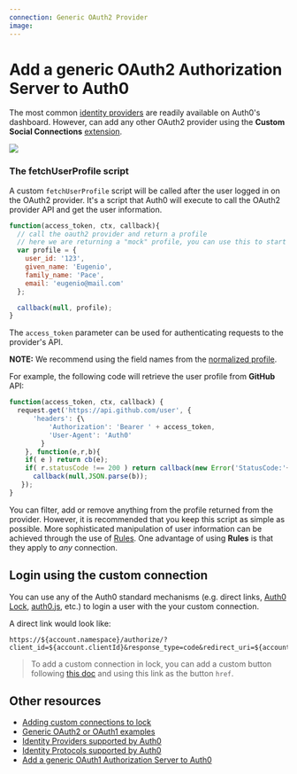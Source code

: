 ```yaml
---
connection: Generic OAuth2 Provider
image:
---
```


# Add a generic OAuth2 Authorization Server to Auth0

The most common [identity providers](/identityproviders) are readily available on Auth0's dashboard. However, can add any other OAuth2 provider using the **Custom Social Connections** [extension](https://manage.auth0.com/#/extensions).

![](https://www.dropbox.com/s/dxx1lv0zqhc6kkf/Screenshot%202016-03-23%2012.09.19.png?dl=1)

### The fetchUserProfile script

A custom `fetchUserProfile` script will be called after the user logged in on the OAuth2 provider. It's a script that Auth0 will execute to call the OAuth2 provider API and get the user information.

```js
function(access_token, ctx, callback){
  // call the oauth2 provider and return a profile
  // here we are returning a "mock" profile, you can use this to start with to test the flow.
  var profile = {
    user_id: '123',
    given_name: 'Eugenio',
    family_name: 'Pace',
    email: 'eugenio@mail.com'
  };

  callback(null, profile);
}
```

The `access_token` parameter can be used for authenticating requests to the provider's API.

**NOTE:** We recommend using the field names from the [normalized profile](/user-profile#normalized-user-profile).

For example, the following code will retrieve the user profile from **GitHub** API:

```js
function(access_token, ctx, callback) {
  request.get('https://api.github.com/user', {
      'headers': {\
          'Authorization': 'Bearer ' + access_token,
          'User-Agent': 'Auth0'
        }
    }, function(e,r,b){
    if( e ) return cb(e);
    if( r.statusCode !== 200 ) return callback(new Error('StatusCode:'+r.statusCode));
      callback(null,JSON.parse(b));
   });
}
```

You can filter, add or remove anything from the profile returned from the provider. However, it is recommended that you keep this script as simple as possible. More sophisticated manipulation of user information can be achieved through the use of [Rules](/rules). One advantage of using **Rules** is that they apply to *any* connection.

## Login using the custom connection

You can use any of the Auth0 standard mechanisms (e.g. direct links, [Auth0 Lock](/lock), [auth0.js](/auth0js), etc.) to login a user with the your custom connection.

A direct link would look like:

    https://${account.namespace}/authorize/?client_id=${account.clientId}&response_type=code&redirect_uri=${account.callback}&state=OPAQUE_VALUE&connection=THE_NAME_OF_THE_CONNECTION

> To add a custom connection in lock, you can add a custom button following [this doc](/libraries/lock/ui-customization#adding-a-new-ui-element-using-javascript) and using this link as the button `href`.

## Other resources

* [Adding custom connections to lock](/libraries/lock/ui-customization#adding-a-new-ui-element-using-javascript)
* [Generic OAuth2 or OAuth1 examples](/oauth2-examples)
* [Identity Providers supported by Auth0](/identityproviders)
* [Identity Protocols supported by Auth0](/protocols)
* [Add a generic OAuth1 Authorization Server to Auth0](/oauth1)
